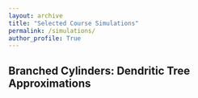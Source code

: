 ```yaml
---
layout: archive
title: "Selected Course Simulations"
permalink: /simulations/
author_profile: True
---
```


## Branched Cylinders: Dendritic Tree Approximations
